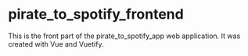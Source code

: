 # pirate_to_spotify_frontend
This is the front part of the pirate_to_spotify_app web application. It was created with Vue and Vuetify.
